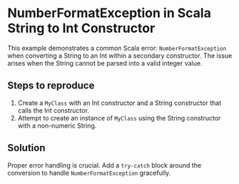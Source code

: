 # NumberFormatException in Scala String to Int Constructor

This example demonstrates a common Scala error: `NumberFormatException` when converting a String to an Int within a secondary constructor.  The issue arises when the String cannot be parsed into a valid integer value.

## Steps to reproduce

1. Create a `MyClass` with an Int constructor and a String constructor that calls the Int constructor. 
2. Attempt to create an instance of `MyClass` using the String constructor with a non-numeric String.

## Solution

Proper error handling is crucial.  Add a `try-catch` block around the conversion to handle `NumberFormatException` gracefully.